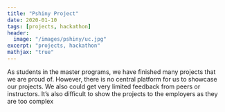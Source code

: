 ```yaml
---
title: "Pshiny Project"
date: 2020-01-10
tags: [projects, hackathon]
header:
  image: "/images/pshiny/uc.jpg"
excerpt: "projects, hackathon"
mathjax: "true"
---
```



As students in the master programs, we have finished many projects that we are proud of. However, there
is no central platform for us to showcase our projects. We also could get very limited feedback from peers
or instructors. It’s also difficult to show the projects to the employers as they are too complex
